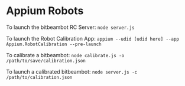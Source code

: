 Appium Robots
======
To launch the bitbeambot RC Server:
`node server.js`

To launch the Robot Calibration App:
`appium --udid [udid here] --app Appium.RobotCalibration --pre-launch`

To calibrate a bitbeambot:
`node calibrate.js -o /path/to/save/calibration.json`

To launch a calibrated bitbeambot:
`node server.js -c /path/to/calibration.json`
